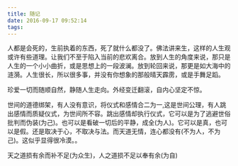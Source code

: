 ```yaml
---
title: 随记
date: 2016-09-17 09:52:14
tags:
---
```


人都是会死的，生前执着的东西，死了就什么都没了。佛法讲来生，这样的人生观或许有些道理。让我们不至于陷入当前的悲欢离合。放到人生的角度来说，那只是人生的一个小小曲折，或是思想上的一段波澜。放到轮回来说，那更是如大海中的涟漪。人生很长，所以很多事，并没有你想象的那般晴天霹雳，或是手舞足蹈。

珍爱一切而随顺自然，静随人生走向。外经变迁翻滚，自内心坚定不惊。

世间的道德绑架，有人没有意识，将仪式和感情合二为一,这是世间公理，有人跳出感情而质疑仪式，为世间所不容。跳出感情却执行仪式，它可以是为了逃避世俗批判而伪装(为己)。也可以是看破一切后的平静，成全(为人)。它可以是真，也可以是假。还是取决于心，不取决与法。而天道无情，连心都没有(不为人，不为己)。这似乎显得很冷漠。。

天之道损有余而补不足(为众生)，人之道损不足以奉有余(为自)
